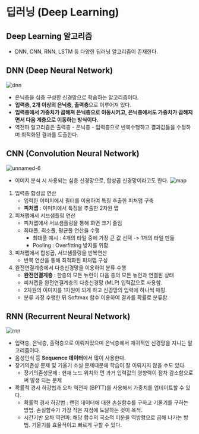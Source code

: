 # 딥러닝 (Deep Learning)
## Deep Learning 알고리즘
* DNN, CNN, RNN, LSTM 등 다양한 딥러닝 알고리즘이 존재한다.

## DNN (Deep Neural Network)
![dnn](https://user-images.githubusercontent.com/64299475/133933240-5b24d317-16bb-429c-9569-f4fa43b7a89a.png)

* 은닉층을 심층 구성한 신경망으로 학습하는 알고리즘이다.
* **입력층, 2개 이상의 은닉층, 출력층**으로 이루어져 있다.
* **입력층에서 가중치가 곱해져 은닉층으로 이동시키고, 은닉층에서도 가중치가 곱해지면서 다음 계층으로 이동하는 방식이다.**
* 역전파 알고리즘은 출력층 - 은닉층 - 입력층으로 반복수행하고 결과값들을 수정하며 최적화된 결과를 도출한다.


## CNN (Convolution Neural Network)
![unnamed-6](https://user-images.githubusercontent.com/64299475/133933193-109ba02b-206f-4c9f-963a-f09e6cdb5afe.png)

* 이미지 분석 시 사용되는 심층 신경망으로, 합성곱 신경망이라고도 한다.
![map](https://user-images.githubusercontent.com/64299475/133933202-e3930f63-50c0-4883-b79d-8dc1249ccb7d.png)

1. 입력층 합성곱 연산
	* 입력한 이미지에서 필터를 이용하여 특징 추출한 피처맵 구축
	* **피처맵** : 이미지에서 특징을 추출한 2차원 맵
2. 피처맵에서 서브샘플링 연산
	* 피처맵에서 서브샘플링을 통해 화면 크기 줄임
	* 최대풀, 최소풀, 평균풀 연산을 수행
		* 최대풀 예시 : 4개의 타일 중에 가장 큰 값 선택 -> 1개의 타일 만듦
		* Pooling : Overfitting 방지를 위함.
3. 피처맵에서 합성곱, 서브샘플링을 반복연산
	* 반복 연산을 통해 최적화된 피처맵 구성
4. 완전연결계층에서 다층신경망을 이용하여 분류 수행
	* **완전연결계층** : 한층의 모든 뉴런이 다음 층의 모든 뉴런과 연결된 상태
	* 피처맵을 완전연결계층의 다층신경망 (MLP) 입력값으로 사용함.
	* 2차원의 이미지를 1차원이 되게 하고 신경망의 입력에 하나씩 매핑.
	* 분류 과정 수행한 뒤 Softmax 함수 이용하여 결과를 확률로 분류함.

## RNN (Recurrent Neural Network)
![rnn](https://user-images.githubusercontent.com/64299475/133933354-8f1f3792-b114-433c-8e0f-882a4a95f747.png)

* 입력층, 은닉층, 출력층으로 이뤄져있으며 은닉층에서 재귀적인 신경망을 지니는 알고리즘이다.
* 음성인식 등 **Sequence 데이터**에서 많이 사용한다.
* 장기의존성 문제 및 기울기 소실 문제때문에 학습이 잘 이뤄지지 않을 수도 있다.
	* 장기의존성문제 : 현재 노드 위치와 먼 과거 입력값의 영향력이 점차 감소함으로써 발생 되는 문제
* 확률적 경사 하강법과 오차 역전파 (BPTT)를 사용해서 가중치를 업데이트할 수 있다.
	* 확률적 경사 하강법 : 랜덤 데이터에 대한 손실함수를 구하고 기울기를 구하는 방법. 손실함수가 가장 작은 지점에 도달하는 것이 목적.
	* 시간기반 오차 역전파: 해당 함수의 국소적 미분을 역방향으로 곱해 나가는 방법. 기울기를 효율적이고 빠르게 구할 수 있다.